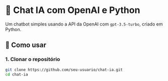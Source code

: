 # 🤖 Chat IA com OpenAI e Python

Um chatbot simples usando a API da OpenAI com `gpt-3.5-turbo`, criado em Python.

## 🚀 Como usar

### 1. Clonar o repositório

```bash
git clone https://github.com/seu-usuario/chat-ia.git
cd chat-ia
